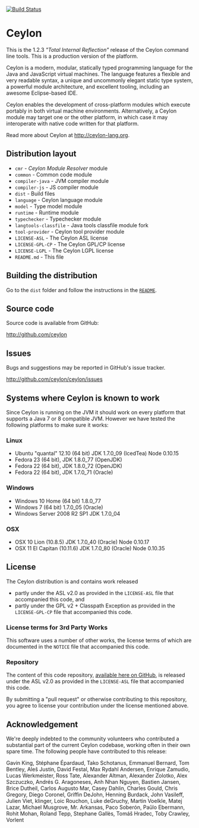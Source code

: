 [![Build Status](https://ci-ceylon.rhcloud.com/buildStatus/icon?job=ceylon-distribution)](https://ci-ceylon.rhcloud.com/job/ceylon-distribution/)

# Ceylon

This is the 1.2.3 _"Total Internal Reflection"_ release of the Ceylon 
command line tools. This is a production version of the platform.

Ceylon is a modern, modular, statically typed programming language 
for the Java and JavaScript virtual machines. The language features 
a flexible and very readable syntax, a unique and uncommonly elegant 
static type system, a powerful module architecture, and excellent 
tooling, including an awesome Eclipse-based IDE.

Ceylon enables the development of cross-platform modules which 
execute portably in both virtual machine environments. Alternatively, 
a Ceylon module may target one or the other platform, in which case 
it may interoperate with native code written for that platform.

Read more about Ceylon at <http://ceylon-lang.org>.

## Distribution layout

- `cmr`                 - *Ceylon Module Resolver* module
- `common`              - Common code module
- `compiler-java`       - JVM compiler module
- `compiler-js`         - JS compiler module
- `dist`                - Build files 
- `language`            - Ceylon language module
- `model`               - Type model module
- `runtime`             - Runtime module
- `typechecker`         - Typechecker module
- `langtools-classfile` - Java tools classfile module fork
- `tool-provider`       - Ceylon tool provider module
- `LICENSE-ASL`         - The Ceylon ASL license
- `LICENSE-GPL-CP`      - The Ceylon GPL/CP license
- `LICENSE-LGPL`        - The Ceylon LGPL license
- `README.md`           - This file

## Building the distribution

Go to the `dist` folder and follow the instructions in the [`README`](/dist/README.md).

## Source code

Source code is available from GitHub:

<http://github.com/ceylon>

## Issues

Bugs and suggestions may be reported in GitHub's issue tracker.

<http://github.com/ceylon/ceylon/issues>

## Systems where Ceylon is known to work

Since Ceylon is running on the JVM it should work on every platform 
that supports a Java 7 or 8 compatible JVM. However we have tested the 
following platforms to make sure it works:

### Linux

- Ubuntu "quantal" 12.10 (64 bit) JDK 1.7.0_09 (IcedTea) Node 0.10.15
- Fedora 23 (64 bit), JDK 1.8.0_77 (OpenJDK)
- Fedora 22 (64 bit), JDK 1.8.0_72 (OpenJDK)
- Fedora 22 (64 bit), JDK 1.7.0_71 (Oracle)

### Windows

- Windows 10 Home (64 bit) 1.8.0_77
- Windows 7 (64 bit) 1.7.0_05 (Oracle)
- Windows Server 2008 R2 SP1 JDK 1.7.0_04

### OSX

- OSX 10 Lion (10.8.5) JDK 1.7.0_40 (Oracle) Node 0.10.17
- OSX 11 El Capitan (10.11.6) JDK 1.7.0_80 (Oracle) Node 0.10.35

## License

The Ceylon distribution is and contains work released

- partly under the ASL v2.0 as provided in the `LICENSE-ASL` file 
  that accompanied this code, and
- partly under the GPL v2 + Classpath Exception as provided in the 
  `LICENSE-GPL-CP` file that accompanied this code.

### License terms for 3rd Party Works

This software uses a number of other works, the license terms of 
which are documented in the `NOTICE` file that accompanied this code.

### Repository

The content of this code repository, [available here on GitHub][ceylon], 
is released under the ASL v2.0 as provided in the `LICENSE-ASL` file 
that accompanied this code.

[ceylon]: https://github.com/ceylon/ceylon

By submitting a "pull request" or otherwise contributing to this 
repository, you agree to license your contribution under the license 
mentioned above.

## Acknowledgement

We're deeply indebted to the community volunteers who contributed a 
substantial part of the current Ceylon codebase, working often in 
their own spare time. The following people have contributed to this 
release:

Gavin King, Stéphane Épardaud, Tako Schotanus, Emmanuel Bernard, 
Tom Bentley, Aleš Justin, David Festal, Max Rydahl Andersen, 
Enrique Zamudio, Lucas Werkmeister, Ross Tate,
Alexander Altman, Alexander Zolotko, Alex Szczuczko, 
Andrés G. Aragoneses, Anh Nhan Nguyen, Bastien Jansen, 
Brice Dutheil, Carlos Augusto Mar, Casey Dahlin,
Charles Gould, Chris Gregory, Diego Coronel, Griffin DeJohn, 
Henning Burdack, John Vasileff, Julien Viet, klinger, 
Loic Rouchon, Luke deGruchy, Martin Voelkle, Matej Lazar, 
Michael Musgrove, Mr. Arkansas, Paco Soberón, Paŭlo Ebermann, 
Rohit Mohan, Roland Tepp, Stephane Gallès, Tomáš Hradec,
Toby Crawley, Vorlent
